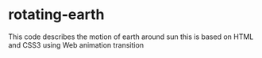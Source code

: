 rotating-earth
==============

This code describes the motion of earth around sun this is based on HTML and CSS3 using Web animation transition
